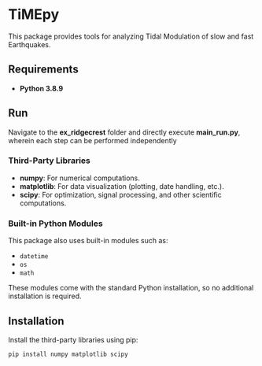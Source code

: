 # TiMEpy

This package provides tools for analyzing Tidal Modulation of slow and fast Earthquakes.

## Requirements

- **Python 3.8.9**

## Run
Navigate to the **ex_ridgecrest** folder and directly execute **main_run.py**, wherein each step can be performed independently



### Third-Party Libraries

- **numpy**: For numerical computations.
- **matplotlib**: For data visualization (plotting, date handling, etc.).
- **scipy**: For optimization, signal processing, and other scientific computations.

### Built-in Python Modules

This package also uses built-in modules such as:
- `datetime`
- `os`
- `math`

These modules come with the standard Python installation, so no additional installation is required.

## Installation

Install the third-party libraries using pip:

```bash
pip install numpy matplotlib scipy
